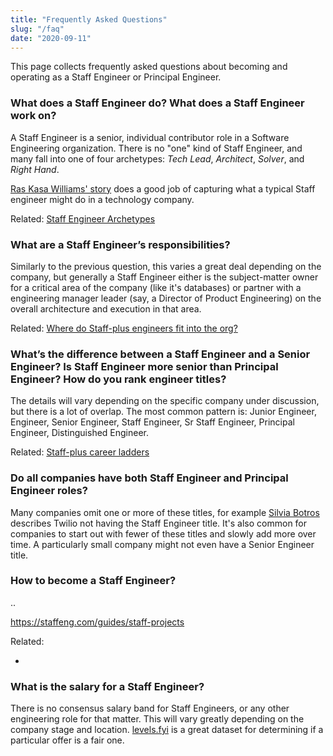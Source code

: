 ```yaml
---
title: "Frequently Asked Questions"
slug: "/faq"
date: "2020-09-11"
---
```


This page collects frequently asked questions about
becoming and operating as a Staff Engineer or Principal Engineer.

### What does a Staff Engineer do? What does a Staff Engineer work on?

A Staff Engineer is a senior, individual contributor role in a
Software Engineering organization. There is no "one" kind of Staff Engineer,
and many fall into one of four archetypes: _Tech Lead_, _Architect_, _Solver_, and _Right Hand_.

[Ras Kasa Williams' story](/stories/ras-kasa-williams) does a good job of
capturing what a typical Staff engineer might do in a technology company.

Related: [Staff Engineer Archetypes](/guides/staff-archetypes)


### What are a Staff Engineer’s responsibilities?

Similarly to the previous question, this varies a great deal depending on
the company, but generally a Staff Engineer either is the subject-matter owner
for a critical area of the company (like it's databases)
or partner with a engineering manager leader (say, a Director of Product Engineering)
on the overall architecture and execution in that area.

Related: [Where do Staff-plus engineers fit into the org?](/guides/where-should-staff-plus-eng-report)


### What’s the difference between a Staff Engineer and a Senior Engineer? Is Staff Engineer more senior than Principal Engineer? How do you rank engineer titles?

The details will vary depending on the specific company under discussion, but there is a lot of overlap.
The most common pattern is: Junior Engineer, Engineer, Senior Engineer, Staff Engineer, Sr Staff Engineer,
Principal Engineer, Distinguished Engineer.

Related: [Staff-plus career ladders](guides/staff-career-ladders)

### Do all companies have both Staff Engineer and Principal Engineer roles?

Many companies omit one or more of these titles,
for example [Silvia Botros](/stories/silvia-botros) describes Twilio not having the Staff Engineer title.
It's also common for companies to start out with fewer of these titles and slowly add more over time.
A particularly small company might not even have a Senior Engineer title.

### How to become a Staff Engineer?

..

https://staffeng.com/guides/staff-projects

Related:

* []()

### What is the salary for a Staff Engineer?

There is no consensus salary band for Staff Engineers, or any other
engineering role for that matter. This will vary greatly depending on
the company stage and location. [levels.fyi](https://www.levels.fyi)
is a great dataset for determining if a particular offer is a fair one.
